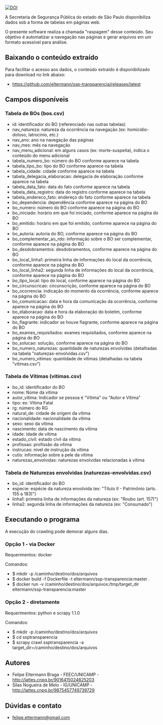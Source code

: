 [![DOI](https://zenodo.org/badge/20978/eltermann/ssp-transparencia.svg)](https://zenodo.org/badge/latestdoi/20978/eltermann/ssp-transparencia)

A Secretaria de Segurança Pública do estado de São Paulo disponibiliza dados sob a forma de tabelas em páginas web.

O presente software realiza a chamada "raspagem" desse conteúdo. Seu objetivo é automatizar a navegação nas páginas e gerar arquivos em um formato acessível para análise.


## Baixando o conteúdo extraído

Para facilitar o acesso aos dados, o conteúdo extraído é disponibilizado para download no link abaixo:

* https://github.com/eltermann/ssp-transparencia/releases/latest

## Campos disponíveis

### Tabela de BOs (bos.csv)

* id: identificador do BO (referenciado nas outras tabelas)
* nav_natureza: natureza da ocorrência na navegação (ex: homicidio-doloso, latrocinio, etc.)
* nav_ano: ano na navegação das páginas
* nav_mes: mês na navegação
* nav_menu_adicional: em alguns casos (ex: morte-suspeita), indica o conteúdo do menu adicional
* tabela_numero_bo: número do BO conforme aparece na tabela
* tabela_tipo_bo: tipo do BO conforme aparece na tabela
* tabela_cidade: cidade conforme aparece na tabela
* tabela_delegacia_elaboracao: delegacia de elaboração conforme aparece na tabela
* tabela_data_fato: data do fato conforme aparece na tabela
* tabela_data_registro: data do registro conforme aparece na tabela
* tabela_endereco_fato: endereço do fato conforme aparece na tabela
* bo_dependencia: dependência conforme aparece na página do BO
* bo_numero: número do BO conforme aparece na página do BO
* bo_iniciado: horário em que foi iniciado, conforme aparece na página do BO
* bo_emitido: horário em que foi emitido, conforme aparece na página do BO
* bo_autoria: autoria do BO, conforme aparece na página do BO
* bo_complementar_ao_rdo: informação sobre o BO ser complementar, conforme aparece na página do BO
* bo_desdobramentos: desdobramentos, conforme aparece na página do BO
* bo_local_linha1: primeira linha de informações do local da ocorrência, conforme aparece na página do BO
* bo_local_linha2: segunda linha de informações do local da ocorrência, conforme aparece na página do BO
* bo_tipo_local: tipo do local, conforme aparece na página do BO
* bo_circunscricao: circunscrição, conforme aparece na página do BO
* bo_ocorrencia: indicação do momento da ocorrência, conforme aparece na página do BO
* bo_comunicacao: data e hora da comunicação da ocorrência, conforme aparece na página do BO
* bo_elaboracao: data e hora da elaboração do boletim, conforme aparece na página do BO
* bo_flagrante: indicador se houve flagrante, conforme aparece na página do BO
* bo_exames_requisitados: exames requisitados, conforme aparece na página do BO
* bo_solucao: solução, conforme aparece na página do BO
* bo_numero_naturezas: quantidade de naturezas envolvidas (detalhadas na tabela "naturezas-envolvidas.csv")
* bo_numero_vitimas: quantidade de vítimas (detalhadas na tabela "vitimas.csv")

### Tabela de Vítimas (vitimas.csv)

* bo_id: identificador do BO
* nome: Nome da vítima
* autor_vitima: Indicador se pessoa é "Vítima" ou "Autor e Vítima"
* tipo: ex: Vítima Fatal
* rg: número do RG
* natural_de: cidade de origem da vítima
* nacionalidade: nacionalidade da vítima
* sexo: sexo da vítima
* nascimento: data de nascimento da vítima
* idade: idade de vítima
* estado_civil: estado civil da vítima
* profissao: profissão da vítima
* instrucao: nível de instrução da vítima
* cutis: informação sobre a pele da vítima
* naturezas_envolvidas: naturezas envolvidas relacionadas à vítima


### Tabela de Naturezas envolvidas (naturezas-envolvidas.csv)

* bo_id: identificador do BO
* especie: espécie da natureza envolvida (ex: "Título II - Patrimônio (arts. 155 a 183)")
* linha1: primeira linha de informações da natureza (ex: "Roubo (art. 157)")
* linha2: segunda linha de informações da natureza (ex: "Consumado")


## Executando o programa

A execução do crawling pode demorar alguns dias.


### Opção 1 - via Docker

Requerimentos: docker

Comandos:

* $ mkdir -p /caminho/destino/dos/arquivos
* $ docker build -f Dockerfile -t eltermann/ssp-transparencia:master .
* $ docker run -v /caminho/destino/dos/arquivos:/tmp/target_dir eltermann/ssp-transparencia:master

### Opção 2 - diretamente

Requerimentos: python e scrapy 1.1.0

Comandos:

* $ mkdir -p /caminho/destino/dos/arquivos
* $ cd ssptransparencia
* $ scrapy crawl ssptransparencia -a target_dir=/caminho/destino/dos/arquivos


## Autores

* Felipe Eltermann Braga - FEEC/UNICAMP - http://lattes.cnpq.br/9016415024825203
* Silas Nogueira de Melo - IG/UNICAMP - http://lattes.cnpq.br/9875457749739729


## Dúvidas e contato

* felipe.eltermann@gmail.com
